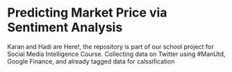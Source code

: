 # Predicting Market Price via Sentiment Analysis
Karan and Hadi are Here!, the repository is part of our school project for Social Media Intelligence Course.
Collecting data on Twitter using #ManUtd, Google Finance, and already tagged data for calssification
